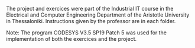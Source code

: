 The project and exercices were part of the Industrial IT course in the Electrical and Computer Engineering Department of the Aristotle University in Thessaloniki. 
Instructions given by the professor are in each folder.

Note: The program CODESYS V3.5 SP19 Patch 5 was used for the implementation of both the exercices and the project.
